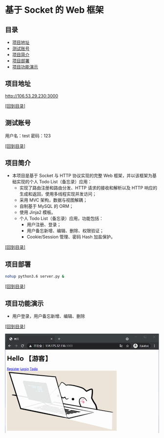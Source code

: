 # 基于 Socket 的 Web 框架
## 目录
  - [项目地址](#项目地址)
  - [测试账号](#测试账号)
  - [项目简介](#项目简介)
  - [项目部署](#项目部署)
  - [项目功能演示](#项目功能演示)
## 项目地址
<http://106.53.29.230:3000>

[[回到目录]](#目录)

## 测试账号
用户名：test  密码：123

[[回到目录]](#目录)

## 项目简介
  - 本项目是基于 Socket 与 HTTP 协议实现的完整 Web 框架，并以该框架为基础实现的个人 Todo List（备忘录）应用：
    - 实现了路由注册和路由分发、HTTP 请求的接收和解析以及 HTTP 响应的生成和返回，使用多线程实现并发访问；
    - 采用 MVC 架构，数据与视图解耦；
    - 自制基于 MySQL 的 ORM；
    - 使用 Jinja2 模板。
    - 个人 Todo List（备忘录）应用，功能包括：
      - 用户注册、登录；
      - 用户备忘新增、编辑、删除、权限验证；
      - Cookie/Session 管理、密码 Hash 加盐保护。

[[回到目录]](#目录)

## 项目部署
```bash
nohup python3.6 server.py &
```
[[回到目录]](#目录)

## 项目功能演示
  - 用户登录，用户备忘新增、编辑、删除

[[回到目录]](#目录)

![todo](/readme_gif/todo.gif)
